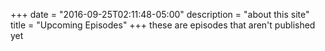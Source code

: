 +++
date = "2016-09-25T02:11:48-05:00"
description = "about this site"
title = "Upcoming Episodes"
+++
these are episodes that aren't published yet
